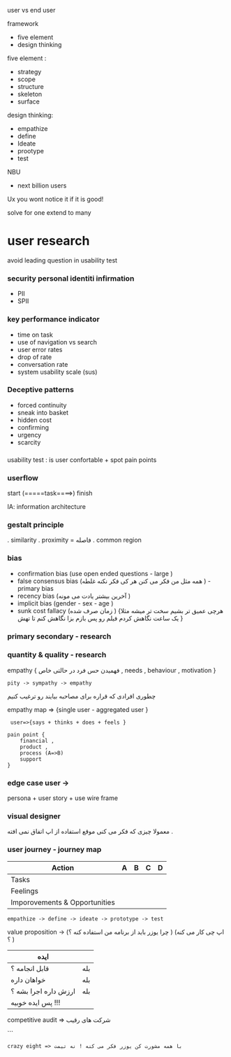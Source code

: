 user vs end user

framework

- five element
- design thinking

five element :

- strategy
- scope
- structure
- skeleton
- surface

design thinking:

- empathize
- define
- Ideate
- prootype
- test

NBU

- next billion users

Ux you wont notice it if it is good!

solve for one extend to many

# user research

avoid leading question in usability test

### security personal identiti infirmation

- PII
- SPII

### key performance indicator

- time on task
- use of navigation vs search
- user error rates
- drop of rate
- conversation rate
- system usability scale (sus)

### Deceptive patterns

- forced continuity
- sneak into basket
- hidden cost
- confirming
- urgency
- scarcity

###

usability test : is user confortable + spot pain points

### userflow

start (=====task====>) finish

IA: information architecture

### gestalt principle

. similarity
. proximity = فاصله
. common region

### bias

- confirmation bias (use open ended questions - large )
- false consensus bias (همه مثل من فکر می کنن هر کی فکر نکنه غلطه )
  -primary bias
- recency bias (آخرین بیشتر یادت می مونه )
- implicit bias (gender - sex - age )
- sunk cost fallacy (زمان صرف شده )
  {هرچی عمیق تر بشیم سخت تر میشه مثلا یک ساعت نگاهش کردم فیلم رو پس بازم بزا نگاهش کنم تا تهش }

### primary secondary - research

### quantity & quality - research

empathy {
فهمیدن حس فرد در حالتی خاص ,
needs ,
behaviour ,
motivation
}

`pity -> sympathy -> empathy `

چطوری افرادی که قراره برای مصاحبه بیایند رو ترغیب کنیم

empathy map => {single user - aggregated user }

` user=>{says + thinks + does + feels }`

```
pain point {
    financial ,
    product ,
    process (A=>B)
    support
}
```

### edge case user ->

persona + user story + use wire frame

### visual designer

معمولا چیزی که فکر می کنی موقع استفاده از اپ اتفاق نمی افته .

### user journey - journey map

| Action                        | A   | B   | C   | D   |
| ----------------------------- | --- | --- | --- | --- |
| Tasks                         |     |     |     |     |
| Feelings                      |     |     |     |     |
| Imporovements & Opportunities |     |     |     |     |

```
empathize -> define -> ideate -> prototype -> test

```

value proposition -> (چرا یوزر باید از برنامه من استفاده کنه ؟ )
(اپ چی کار می کنه ؟ )

| ایده                 |     |
| -------------------- | --- |
| قابل انجامه ؟        | بله |
| خواهان داره          | بله |
| ارزش داره اجرا بشه ؟ | بله |
| پس ایده خوبیه !!!    |

competitive audit => شرکت های رقیب

‍‍‍```

```
crazy eight => با همه مشورت کن یوزر فکر می کنه ! نه تیمت
```
